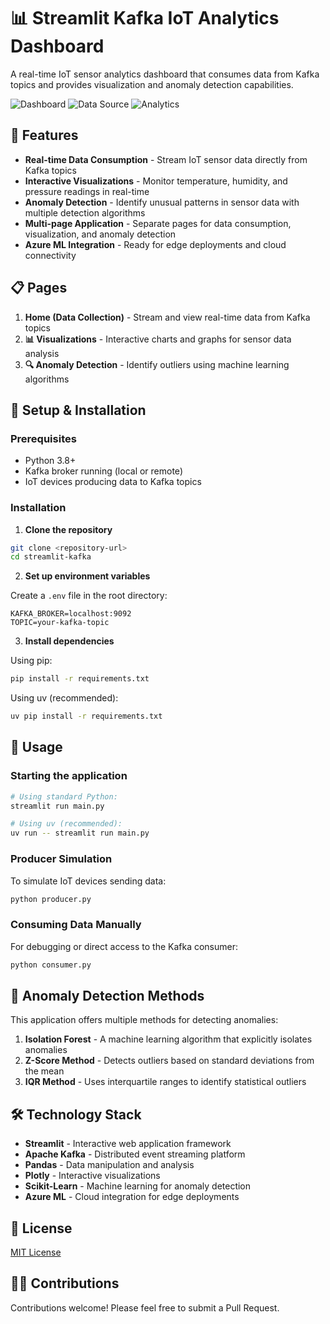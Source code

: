 # 📊 Streamlit Kafka IoT Analytics Dashboard

A real-time IoT sensor analytics dashboard that consumes data from Kafka topics and provides visualization and anomaly detection capabilities.

![Dashboard](https://img.shields.io/badge/Dashboard-Streamlit-FF4B4B)
![Data Source](https://img.shields.io/badge/Data%20Source-Kafka-231F20)
![Analytics](https://img.shields.io/badge/Analytics-Real--time-blue)

## 🌟 Features

- **Real-time Data Consumption** - Stream IoT sensor data directly from Kafka topics
- **Interactive Visualizations** - Monitor temperature, humidity, and pressure readings in real-time
- **Anomaly Detection** - Identify unusual patterns in sensor data with multiple detection algorithms
- **Multi-page Application** - Separate pages for data consumption, visualization, and anomaly detection
- **Azure ML Integration** - Ready for edge deployments and cloud connectivity

## 📋 Pages

1. **Home (Data Collection)** - Stream and view real-time data from Kafka topics
2. **📊 Visualizations** - Interactive charts and graphs for sensor data analysis
3. **🔍 Anomaly Detection** - Identify outliers using machine learning algorithms

## 🔧 Setup & Installation

### Prerequisites

- Python 3.8+
- Kafka broker running (local or remote)
- IoT devices producing data to Kafka topics

### Installation

1. **Clone the repository**

```bash
git clone <repository-url>
cd streamlit-kafka
```

2. **Set up environment variables**

Create a `.env` file in the root directory:

```
KAFKA_BROKER=localhost:9092
TOPIC=your-kafka-topic
```

3. **Install dependencies**

Using pip:
```bash
pip install -r requirements.txt
```

Using uv (recommended):
```bash
uv pip install -r requirements.txt
```

## 🚀 Usage

### Starting the application

```bash
# Using standard Python:
streamlit run main.py

# Using uv (recommended):
uv run -- streamlit run main.py
```

### Producer Simulation

To simulate IoT devices sending data:

```bash
python producer.py
```

### Consuming Data Manually

For debugging or direct access to the Kafka consumer:

```bash
python consumer.py
```

## 🧠 Anomaly Detection Methods

This application offers multiple methods for detecting anomalies:

1. **Isolation Forest** - A machine learning algorithm that explicitly isolates anomalies
2. **Z-Score Method** - Detects outliers based on standard deviations from the mean
3. **IQR Method** - Uses interquartile ranges to identify statistical outliers

## 🛠️ Technology Stack

- **Streamlit** - Interactive web application framework
- **Apache Kafka** - Distributed event streaming platform
- **Pandas** - Data manipulation and analysis
- **Plotly** - Interactive visualizations
- **Scikit-Learn** - Machine learning for anomaly detection
- **Azure ML** - Cloud integration for edge deployments

## 📝 License

[MIT License](LICENSE)

## 👨‍💻 Contributions

Contributions welcome! Please feel free to submit a Pull Request.